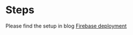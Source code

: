 # Steps

Please find the setup in blog [Firebase deployment](https://dev.to/amkumar072/deploy-application-to-firebase-4oam)

